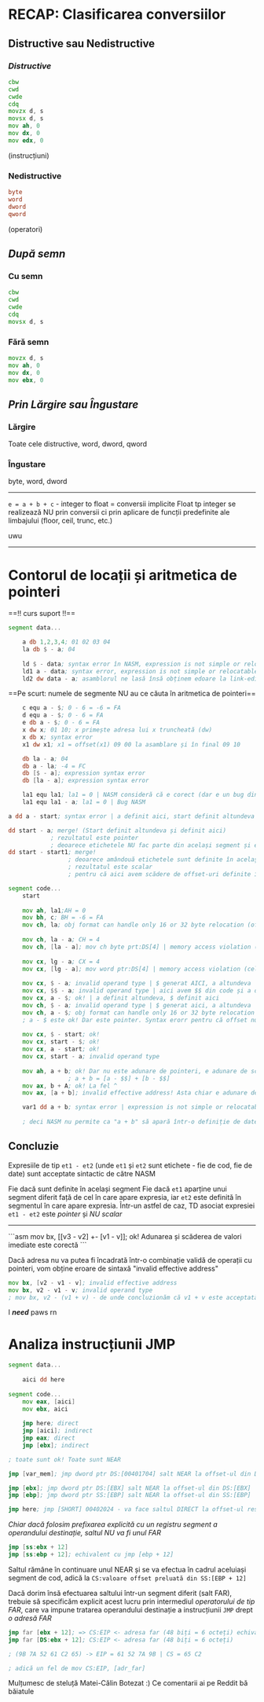 # RECAP: Clasificarea conversiilor
## **Distructive sau Nedistructive**
### *Distructive*
```asm
cbw
cwd
cwde
cdq
movzx d, s
movsx d, s
mov ah, 0
mov dx, 0
mov edx, 0
```

(instrucțiuni)

### Nedistructive
```asm
byte
word
dword
qword
```

(operatori)

## *După semn*
### Cu semn

```asm
cbw
cwd
cwde
cdq
movsx d, s
```

### Fără semn
```asm
movzx d, s
mov ah, 0
mov dx, 0
mov ebx, 0
```

## *Prin Lărgire sau Îngustare*
### Lărgire
Toate cele distructive, word, dword, qword

### Îngustare
byte, word, dword

<hr>

`e = a + b + c` - integer to float = conversii implicite
Float tp integer se realizează NU prin  conversii ci prin aplicare de funcții predefinite ale limbajului (floor, ceil, trunc, etc.)

uwu

<hr>

# Contorul de locații și aritmetica de pointeri

==!! curs suport !!==

```asm
segment data...

	a db 1,2,3,4; 01 02 03 04
	la db $ - a; 04
	
	ld $ - data; syntax error în NASM, expression is not simple or relocatable
	ld1 a - data; syntax error, expression is not simple or relocatable
	ld2 dw data - a; asamblorul ne lasă însă obținem edoare la link-editare
```

==Pe scurt: numele de segmente NU au ce căuta în aritmetica de pointeri==

```asm
	c equ a - $; 0 - 6 = -6 = FA
	d equ a - $; 0 - 6 = FA
	e db a - $; 0 - 6 = FA
	x dw x; 01 10; x primește adresa lui x truncheată (dw)
	x db x; syntax error
	x1 dw x1; x1 = offset(x1) 09 00 la asamblare și în final 09 10

	db la - a; 04
	db a - la; -4 = FC
	db [$ - a]; expression syntax error
	db [la - a]; expression syntax error

	la1 equ la1; la1 = 0 | NASM consideră că e corect (dar e un bug din NASM)
	la1 equ la1 - a; la1 = 0 | Bug NASM
```

```asm
a dd a - start; syntax error | a definit aici, start definit altundeva | expression is not simple and relocatgable

dd start - a; merge! (Start definit altundeva și definit aici)
			; rezultatul este pointer
			; deoarece etichetele NU fac parte din același segment și este interpretată ca scădere FAR = pointer
dd start - start1; merge!
				 ; deoarece amândouă etichetele sunt definite în același segment
				 ; rezultatul este scalar
				 ; pentru că aici avem scădere de offset-uri definite în același segment
```

```asm
segment code...
	start
	
	mov ah, la1;AH = 0
	mov bh, c; BH = -6 = FA
	mov ch, la; obj format can handle only 16 or 32 byte relocation (offset NU încape pe un byte)
	
	mov ch, la - a; CH = 4
	mov ch, [la - a]; mov ch byte prt:DS[4] | memory access violation (cel mai probabil)
	
	mov cx, lg - a; CX = 4
	mov cx, [lg - a]; mov word ptr:DS[4] | memory access violation (cel mai probabil)
	
	mov cx, $ - a; invalid operand type | $ generat AICI, a altundeva
	mov cx, $$ - a; invalid operand type | aici avem $$ din code și a din data segment
	mov cx, a - $; ok! | a definit altundeva, $ definit aici
	mov ch, $ - a; invalid operand type | $ generat aici, a altundeva
	mov ch, a - $; obj format can handle only 16 or 32 byte relocation
	; a - $ este ok! Dar este pointer. Syntax erorr pentru că offset nu încape pe un byte
	
	mov cx, $ - start; ok!
	mov cx, start - $; ok!
	mov cx, a - start; ok!
	mov cx, start - a; invalid operand type
	
	mov ah, a + b; ok! Dar nu este adunare de pointeri, e adunare de scalari
				 ; a + b = [a - $$] + [b - $$]
	mov ax, b + A; ok! La fel ^
	mov ax, [a + b]; invalid effective address! Asta chiar e adunare de pointeri! Deci interzisă! Deci syntax error

	var1 dd a + b; syntax error | expression is not simple or relocatable
	
	; deci NASM nu permite ca "a + b" să apară într-o definiție de date ca expresie de inițializare, ci NUMAI ca OPERAND AL UNEI INSTRUCȚIUNI, cum se abordează mai sus
```

## Concluzie
Expresiile de tip `et1 - et2` (unde `et1` și `et2` sunt etichete - fie de cod, fie de date) sunt acceptate sintactic de către NASM

Fie dacă sunt definite în același segment
Fie dacă `et1` aparține unui segment diferit față de cel în care apare expresia, iar `et2` este definită în segmentul în care apare expresia. Într-un astfel de caz, TD asociat expresiei `et1 - et2` este *pointer* și *NU scalar*

<hr>
```asm
mov bx, [[v3 - v2] +- [v1 - v]]; ok! Adunarea și scăderea de valori imediate este corectă
```

Dacă adresa nu va putea fi încadrată într-o combinație validă de operații cu pointeri, vom obține eroare de sintaxă "invalid effective address"

```asm
mov bx, [v2 - v1 - v]; invalid effective address
mov bx, v2 - v1 - v; invalid operand type
; mov bx, v2 - (v1 + v) - de unde concluzionăm că v1 + v este acceptatăca și SCALAR în interpretarea a + b = (a - $$) + (b - $$) doar dacă apare DE SINE STĂTĂTOR sau în combinație cu alți SCALARI, dar NU și în combinație cu expresia de tip POINTER
```

I ***need*** paws rn

# Analiza instrucțiunii JMP
```asm
segment data...
	
	aici dd here
	
segment code...
	mov eax, [aici]
	mov ebx, aici
	
	jmp here; direct
	jmp [aici]; indirect
	jmp eax; direct
	jmp [ebx]; indirect

; toate sunt ok! Toate sunt NEAR
```

```asm
jmp [var_mem]; jmp dword ptr DS:[00401704] salt NEAR la offset-ul din DS:[00401704]

jmp [ebx]; jmp dword ptr DS:[EBX] salt NEAR la offset-ul din DS:[EBX]
jmp [ebp]; jmp dword ptr SS:[EBP] salt NEAR la offset-ul din SS:[EBP]

jmp here; jmp [SHORT] 00402024 - va face saltul DIRECT la offset-ul respectiv în code segment
```

*Chiar dacă folosim prefixarea explicită cu un registru segment a operandului destinație, saltul NU va fi unul FAR*

```asm
jmp [ss:ebx + 12]
jmp [ss:ebp + 12]; echivalent cu jmp [ebp + 12]
```

Saltul rămâne în continuare unul NEAR și se va efectua în cadrul aceluiași segment de cod, adică la `CS:valoare offset preluată din SS:[EBP + 12]`

Dacă dorim însă efectuarea saltului într-un segment diferit (salt FAR), trebuie să specificăm explicit acest lucru prin intermediul *operatorului de tip FAR*, care va impune tratarea operandului destinație a instrucțiunii `JMP` drept *o adresă FAR*

```asm
jmp far [ebx + 12]; => CS:EIP <- adresa far (48 biți = 6 octeți) echivalent cu
jmp far [DS:ebx + 12]; CS:EIP <- adresa far (48 biți = 6 octeți)

; (9B 7A 52 61 C2 65) -> EIP = 61 52 7A 9B | CS = 65 C2

; adică un fel de mov CS:EIP, [adr_far]
```



Mulțumesc de steluță Matei-Călin Botezat :)
Ce comentarii ai pe Reddit bă băiatule